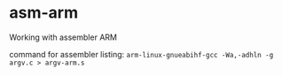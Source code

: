 asm-arm
=======

Working with assembler ARM

command for assembler listing: `arm-linux-gnueabihf-gcc -Wa,-adhln -g argv.c > argv-arm.s`